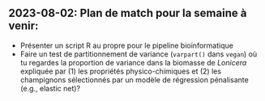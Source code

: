 ## 2023-08-02: Plan de match pour la semaine à venir:

- Présenter un script R au propre pour le pipeline bioinformatique
- Faire un test de partitionnement de variance (``varpart()`` dans ``vegan``) où tu regardes la proportion de variance dans la biomasse de *Lonicera* expliquée par (1) les propriétés physico-chimiques et (2) les champignons sélectionnés par un modèle de régression pénalisante (e.g., elastic net)?